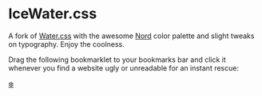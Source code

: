 # IceWater.css

A fork of [Water.css](https://github.com/kognise/water.css) with the awesome [Nord](https://www.nordtheme.com/docs/colors-and-palettes) color palette and slight tweaks on typography. Enjoy the coolness.

Drag the following bookmarklet to your bookmarks bar and click it whenever you find a website ugly or unreadable for an instant rescue:

[❄️](javascript:void%20function(){const%20a=a=%3Edocument.querySelectorAll(a),b=(a,b)=%3EObject.assign(document.createElement(a),b);a(%22link[rel=\%22stylesheet\%22],style%22).forEach(a=%3Ea.remove()),a(%22*%22).forEach(a=%3Ea.style=%22%22),document.head.append(b(%22link%22,{rel:%22stylesheet%22,href:%22//cdn.jsdelivr.net/gh/firexcy/icewater.css%40master/out/water.css%22}),!a(%22meta[name=\%22viewport\%22]%22).length%26%26b(%22meta%22,{name:%22viewport%22,content:%22width=device-width,initial-scale=1.0%22}))}();)